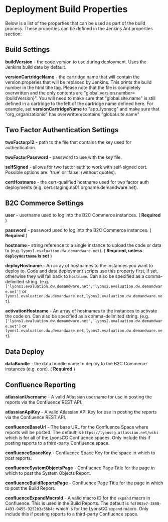 # Deployment Build Properties

Below is a list of the properties that can be used as part of the build process. These properties can be defined in the Jenkins Ant properties section:

## Build Settings

**buildVersion** - the code version to use during deployment. Uses the Jenkins build date by default.

**versionCartridgeName** - the cartridge name that will contain the version.properies that will be replaced by Jenkins. This prints the build number in the html title tag. Please note that the file is completely overwritten and the only contents are "global.version.number={buildVersion}". You will need to make sure that "global.site.name" is still defined in a cartridge to the left of the cartridge name defined here. For example, set **versionCartridgeName** to "app_lyonscg" and make sure that "org_organizationid" has overwritten/contains "global.site.name"

## Two Factor Authentication Settings

**twoFactorp12** - path to the file that contains the key used for authentication.

**twoFactorPassword** - password to use with the key file.

**selfSigned** - allows for two factor auth to work with self-signed cert. Possible options are: 'true' or 'false' (without quotes).

**certHostname** - the cert-qualified hostname used for two factor auth deployments (e.g. cert.staging.na01.orgname.demandware.net).

## B2C Commerce Settings

**user** - username used to log into the B2C Commerce instances. ( **Required** )

**password** - password used to log into the B2C Commerce instances. ( **Required** )

**hostname** - string reference to a single instance to upload the code or data to
(e.g. `lyons1.evaluation.dw.demandware.net`). ( **Required, unless `deployHostname` is set** )

**deployHostname** - An array of hostnames to the instances you want to deploy to. Code and data deployment scripts
use this property first, if set, otherwise they will fall back to `hostname`. Can also be specified as a comma-delimited
string. (e.g. `['lyons1.evaluation.dw.demandware.net','lyons2.evaluation.dw.demandware.net']` or `lyons1.evaluation.dw.demandware.net,lyons2.evaluation.dw.demandware.net`).

**activationHostname** - An array of hostnames to the instances to activate the code on. Can also be specified as a
comma-delimited string. (e.g. `['lyons1.evaluation.dw.demandware.net','lyons2.evaluation.dw.demandware.net']` or `lyons1.evaluation.dw.demandware.net,lyons2.evaluation.dw.demandware.net`).

## Data Deploy

**dataBundle** - the data bundle name to deploy to the B2C Commerce instances (e.g. core). ( **Required** )

## Confluence Reporting

**atlassianUsername** - A valid Atlassian username for use in posting the reports via the Confluence REST API.

**atlassianApiKey** - A valid Atlassian API Key for use in posting the reports via the Confluence REST API.

**confluenceBaseUrl** - The base URL for the Confluence Space where reports will be posted. The default is
`https://lyonscg.atlassian.net/wiki` which is for all of the LyonsCG Confluence spaces. Only include this if posting
reports to a third-party Confluence space.

**confluenceSpaceKey** - Confluence Space Key for the space in which to post reports.

**confluenceSystemObjectsPage** - Confluence Page Title for the page in which to post the System Objects Report.

**confluenceBuildReportsPage** - Confluence Page Title for the page in which to post the Build Report.

**confluenceExpandMacroId** - A valid macro ID for the `expand` macro in Confluence. This is used in the Build Reports. The
default is `fdf003e7-3808-4493-9455-9252b3a56b4c` which is for the LyonsCG `expand` macro. Only include this if posting
reports to a third-party Confluence space.
